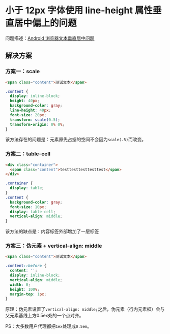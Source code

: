 # 小于 12px 字体使用 line-height 属性垂直居中偏上的问题

问题描述：[Android 浏览器文本垂直居中问题](http://imweb.io/topic/5848d0fc9be501ba17b10a94)

## 解决方案

### 方案一：scale

```html
<span class="content">测试文本</span>
```

```css
.content {
  display: inline-block;
  height: 40px;
  background-color: gray;
  line-height: 40px;
  font-size: 20px;
  transform: scale(0.5);
  transform-origin: 0% 0%;
}
```

该方法存在的问题是：元素原先占据的空间不会因为`scale(.5)`而改变。


### 方案二：table-cell

```html
<div class="container">
  <span class="content">testtesttesttesttest</span>
</div>
```

```css
.container {
  display: table;
}
.content {
  background-color: gray;
  font-size: 10px;
  display: table-cell;
  vertical-align: middle;
}
```

该方法的缺点是：内容标签外部增加了一层标签


### 方案三：伪元素 + vertical-align: middle

```html
<span class="content">测试文本</span>
```

```css
.content::before {
  content: '';
  display: inline-block;
  vertical-align: middle;
  width: 0;
  height: 100%;
  margin-top: 1px;
}
```

原理：伪元素设置了`vertical-align: middle;`之后，伪元素（行内元素框）会与父元素基线上方0.5ex处的一个点对齐。

PS：大多数用户代理都把`1ex`处理成`0.5em`。